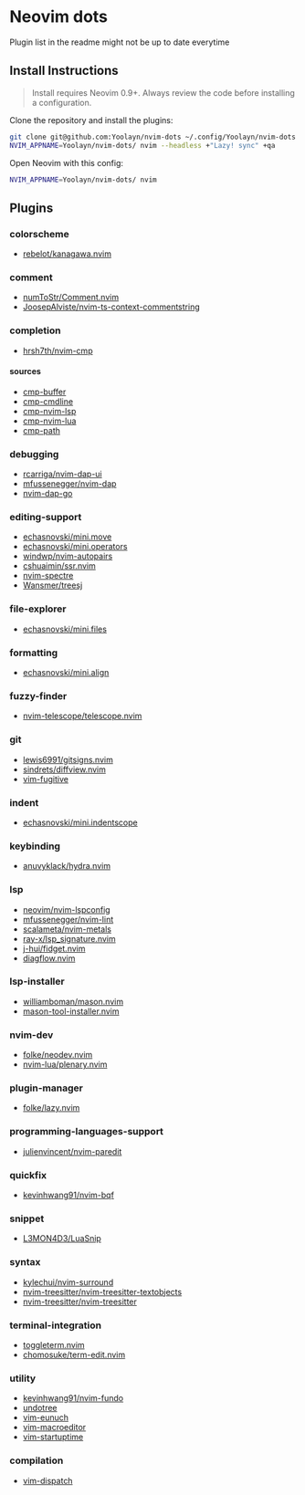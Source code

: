 # Neovim dots

Plugin list in the readme might not be up to date everytime
## Install Instructions

 > Install requires Neovim 0.9+. Always review the code before installing a configuration.

Clone the repository and install the plugins:

```sh
git clone git@github.com:Yoolayn/nvim-dots ~/.config/Yoolayn/nvim-dots
NVIM_APPNAME=Yoolayn/nvim-dots/ nvim --headless +"Lazy! sync" +qa
```

Open Neovim with this config:

```sh
NVIM_APPNAME=Yoolayn/nvim-dots/ nvim
```

## Plugins

### colorscheme

+ [rebelot/kanagawa.nvim](https://dotfyle.com/plugins/rebelot/kanagawa.nvim)
### comment

+ [numToStr/Comment.nvim](https://dotfyle.com/plugins/numToStr/Comment.nvim)
+ [JoosepAlviste/nvim-ts-context-commentstring](https://dotfyle.com/plugins/JoosepAlviste/nvim-ts-context-commentstring)
### completion

+ [hrsh7th/nvim-cmp](https://dotfyle.com/plugins/hrsh7th/nvim-cmp)

#### sources

+ [cmp-buffer](https://github.com/hrsh7th/cmp-buffer)
+ [cmp-cmdline](https://github.com/hrsh7th/cmp-cmdline)
+ [cmp-nvim-lsp](https://github.com/hrsh7th/cmp-nvim-lsp)
+ [cmp-nvim-lua](https://github.com/hrsh7th/cmp-nvim-lua)
+ [cmp-path](https://github.com/hrsh7th/cmp-path)

### debugging

+ [rcarriga/nvim-dap-ui](https://dotfyle.com/plugins/rcarriga/nvim-dap-ui)
+ [mfussenegger/nvim-dap](https://dotfyle.com/plugins/mfussenegger/nvim-dap)
+ [nvim-dap-go](https://github.com/leoluz/nvim-dap-go)
### editing-support

+ [echasnovski/mini.move](https://dotfyle.com/plugins/echasnovski/mini.move)
+ [echasnovski/mini.operators](https://dotfyle.com/plugins/echasnovski/mini.operators)
+ [windwp/nvim-autopairs](https://dotfyle.com/plugins/windwp/nvim-autopairs)
+ [cshuaimin/ssr.nvim](https://dotfyle.com/plugins/cshuaimin/ssr.nvim)
+ [nvim-spectre](https://github.com/nvim-pack/nvim-spectre)
+ [Wansmer/treesj](https://dotfyle.com/plugins/Wansmer/treesj)
### file-explorer

+ [echasnovski/mini.files](https://dotfyle.com/plugins/echasnovski/mini.files)
### formatting

+ [echasnovski/mini.align](https://dotfyle.com/plugins/echasnovski/mini.align)
### fuzzy-finder

+ [nvim-telescope/telescope.nvim](https://dotfyle.com/plugins/nvim-telescope/telescope.nvim)
### git

+ [lewis6991/gitsigns.nvim](https://dotfyle.com/plugins/lewis6991/gitsigns.nvim)
+ [sindrets/diffview.nvim](https://dotfyle.com/plugins/sindrets/diffview.nvim)
+ [vim-fugitive](https://github.com/tpope/vim-fugitive)
### indent

+ [echasnovski/mini.indentscope](https://dotfyle.com/plugins/echasnovski/mini.indentscope)
### keybinding

+ [anuvyklack/hydra.nvim](https://dotfyle.com/plugins/anuvyklack/hydra.nvim)
### lsp

+ [neovim/nvim-lspconfig](https://dotfyle.com/plugins/neovim/nvim-lspconfig)
+ [mfussenegger/nvim-lint](https://dotfyle.com/plugins/mfussenegger/nvim-lint)
+ [scalameta/nvim-metals](https://dotfyle.com/plugins/scalameta/nvim-metals)
+ [ray-x/lsp_signature.nvim](https://dotfyle.com/plugins/ray-x/lsp_signature.nvim)
+ [j-hui/fidget.nvim](https://dotfyle.com/plugins/j-hui/fidget.nvim)
+ [diagflow.nvim](https://github.com/dgagn/diagflow.nvim)
### lsp-installer

+ [williamboman/mason.nvim](https://dotfyle.com/plugins/williamboman/mason.nvim)
+ [mason-tool-installer.nvim](https://github.com/WhoIsSethDaniel/mason-tool-installer.nvim)
### nvim-dev

+ [folke/neodev.nvim](https://dotfyle.com/plugins/folke/neodev.nvim)
+ [nvim-lua/plenary.nvim](https://dotfyle.com/plugins/nvim-lua/plenary.nvim)
### plugin-manager

+ [folke/lazy.nvim](https://dotfyle.com/plugins/folke/lazy.nvim)
### programming-languages-support

+ [julienvincent/nvim-paredit](https://dotfyle.com/plugins/julienvincent/nvim-paredit)
### quickfix

+ [kevinhwang91/nvim-bqf](https://dotfyle.com/plugins/kevinhwang91/nvim-bqf)
### snippet

+ [L3MON4D3/LuaSnip](https://dotfyle.com/plugins/L3MON4D3/LuaSnip)
### syntax

+ [kylechui/nvim-surround](https://dotfyle.com/plugins/kylechui/nvim-surround)
+ [nvim-treesitter/nvim-treesitter-textobjects](https://dotfyle.com/plugins/nvim-treesitter/nvim-treesitter-textobjects)
+ [nvim-treesitter/nvim-treesitter](https://dotfyle.com/plugins/nvim-treesitter/nvim-treesitter)
### terminal-integration

+ [toggleterm.nvim](https://github.com/akinsho/toggleterm.nvim)
+ [chomosuke/term-edit.nvim](https://dotfyle.com/plugins/chomosuke/term-edit.nvim)
### utility

+ [kevinhwang91/nvim-fundo](https://dotfyle.com/plugins/kevinhwang91/nvim-fundo)
+ [undotree](https://github.com/mbbill/undotree)
+ [vim-eunuch](https://github.com/tpope/vim-eunuch)
+ [vim-macroeditor](https://github.com/dohsimpson/vim-macroeditor)
+ [vim-startuptime](https://github.com/dstein64/vim-startuptime)
### compilation
+ [vim-dispatch](https://github.com/tpope/vim-dispatch)
